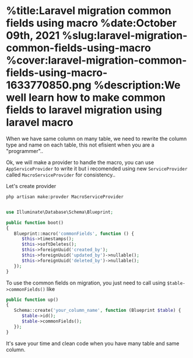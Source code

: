 %title:Laravel migration common fields using macro
%date:October 09th, 2021
%slug:laravel-migration-common-fields-using-macro
%cover:laravel-migration-common-fields-using-macro-1633770850.png
%description:We well learn how to make common fields to laravel migration using laravel macro
==========

When we have same column on many table, we need to rewrite the column type and name on each table, this not efisient when you are a "programmer"..

Ok, we will make a provider to handle the macro, you can use `AppServiceProvider` to write it but i recomended using new `ServiceProvider` called `MacroServiceProvider` for consistency..

Let's create provider

```shell
php artisan make:provder MacroServiceProvider
```

```php

use Illuminate\Database\Schema\Blueprint;

public function boot()
{
   Blueprint::macro('commonFields', function () {
      $this->timestamps();
      $this->softDeletes();
      $this->foreignUuid('created_by');
      $this->foreignUuid('updated_by')->nullable();
      $this->foreignUuid('deleted_by')->nullable();
   });
}
```

To use the common fields on migration, you just need to call using `$table->commonFields()` like

```php
public function up()
{
   Schema::create('your_column_name', function (Blueprint $table) {
      $table->id();
      $table->commonFields();
   });
}
```

It's save your time and clean code when you have many table and same column.